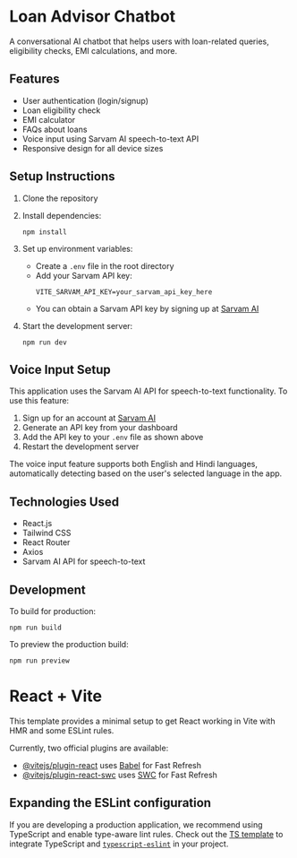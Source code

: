 # Loan Advisor Chatbot

A conversational AI chatbot that helps users with loan-related queries, eligibility checks, EMI calculations, and more.

## Features

- User authentication (login/signup)
- Loan eligibility check
- EMI calculator
- FAQs about loans
- Voice input using Sarvam AI speech-to-text API
- Responsive design for all device sizes

## Setup Instructions

1. Clone the repository
2. Install dependencies:
   ```
   npm install
   ```
3. Set up environment variables:
   - Create a `.env` file in the root directory
   - Add your Sarvam API key:
     ```
     VITE_SARVAM_API_KEY=your_sarvam_api_key_here
     ```
   - You can obtain a Sarvam API key by signing up at [Sarvam AI](https://sarvam.ai)

4. Start the development server:
   ```
   npm run dev
   ```

## Voice Input Setup

This application uses the Sarvam AI API for speech-to-text functionality. To use this feature:

1. Sign up for an account at [Sarvam AI](https://sarvam.ai)
2. Generate an API key from your dashboard
3. Add the API key to your `.env` file as shown above
4. Restart the development server

The voice input feature supports both English and Hindi languages, automatically detecting based on the user's selected language in the app.

## Technologies Used

- React.js
- Tailwind CSS
- React Router
- Axios
- Sarvam AI API for speech-to-text

## Development

To build for production:

```
npm run build
```

To preview the production build:

```
npm run preview
```

# React + Vite

This template provides a minimal setup to get React working in Vite with HMR and some ESLint rules.

Currently, two official plugins are available:

- [@vitejs/plugin-react](https://github.com/vitejs/vite-plugin-react/blob/main/packages/plugin-react/README.md) uses [Babel](https://babeljs.io/) for Fast Refresh
- [@vitejs/plugin-react-swc](https://github.com/vitejs/vite-plugin-react-swc) uses [SWC](https://swc.rs/) for Fast Refresh

## Expanding the ESLint configuration

If you are developing a production application, we recommend using TypeScript and enable type-aware lint rules. Check out the [TS template](https://github.com/vitejs/vite/tree/main/packages/create-vite/template-react-ts) to integrate TypeScript and [`typescript-eslint`](https://typescript-eslint.io) in your project.
